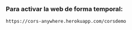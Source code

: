 
### Para activar la web de forma temporal:

````
https://cors-anywhere.herokuapp.com/corsdemo
````
